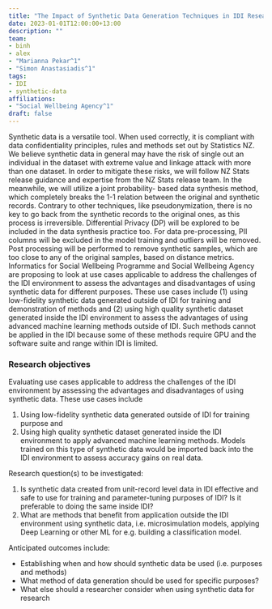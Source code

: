 ```yaml
---
title: "The Impact of Synthetic Data Generation Techniques in IDI Research"
date: 2023-01-01T12:00:00+13:00
description: ""
team:
- binh
- alex
- "Marianna Pekar^1"
- "Simon Anastasiadis^1"
tags:
- IDI
- synthetic-data
affiliations:
- "Social Wellbeing Agency^1"
draft: false
---
```


Synthetic data is a versatile tool. When used correctly, it is compliant with data confidentiality principles, rules and methods set out by Statistics NZ. We believe synthetic data in general may have the risk of single out an individual in the dataset with extreme value and linkage attack with more than one dataset. In order to mitigate these risks, we will follow NZ Stats release guidance and expertise from the NZ Stats release team. In the meanwhile, we will utilize a joint probability- based data synthesis method, which completely breaks the 1-1 relation between the original and synthetic records. Contrary to other techniques, like pseudonymization, there is no key to go back from the synthetic records to the original ones, as this process is irreversible. Differential Privacy (DP) will be explored to be included in the data synthesis practice too. For data pre-processing, PII columns will be excluded in the model training and outliers will be removed. Post processing will be performed to remove synthetic samples, which are too close to any of the original samples, based on distance metrics. Informatics for Social Wellbeing Programme and Social Wellbeing Agency are proposing to look at use cases applicable to address the challenges of the IDI environment to assess the advantages and disadvantages of using synthetic data for different purposes. These use cases include (1) using low-fidelity synthetic data generated outside of IDI for training and demonstration of methods and (2) using high quality synthetic dataset generated inside the IDI environment to assess the advantages of using advanced machine learning methods outside of IDI. Such methods cannot be applied in the IDI because some of these methods require GPU and the software suite and range within IDI is limited.


### Research objectives

Evaluating use cases applicable to address the challenges of the IDI environment by assessing the advantages and disadvantages of using synthetic data.
These use cases include
1. Using low-fidelity synthetic data generated outside of IDI for training purpose and
2. Using high quality synthetic dataset generated inside the IDI environment to apply advanced machine learning methods. Models trained on this type of synthetic data would be imported back into the IDI environment to assess accuracy gains on real data.

Research question(s) to be investigated:
1. Is synthetic data created from unit-record level data in IDI effective and safe to use for training and parameter-tuning purposes of IDI? Is it preferable to doing the same inside IDI?
2. What are methods that benefit from application outside the IDI environment using synthetic data, i.e. microsimulation models, applying Deep Learning or other ML for e.g. building a classification model.

Anticipated outcomes include:
- Establishing when and how should synthetic data be used (i.e. purposes and methods)
- What method of data generation should be used for specific purposes?
- What else should a researcher consider when using synthetic data for research
